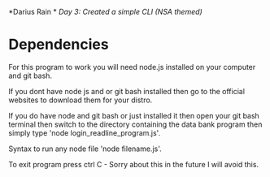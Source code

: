 *Darius Rain *
*Day 3: Created a simple CLI (NSA themed)*

# Dependencies
For this program to work you will need node.js installed on your computer and git bash.

If you dont have node js and or git bash installed then go to the official websites to download them for your distro.

If you do have node and git bash or just installed it then open your git bash terminal then switch to the directory containing the data bank program then simply type 'node login_readline_program.js'.

Syntax to run any node file 'node filename.js'.

To exit program press ctrl C - Sorry about this in the future I will avoid this.

